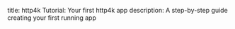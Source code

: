 title: http4k Tutorial: Your first http4k app
description: A step-by-step guide creating your first running app

